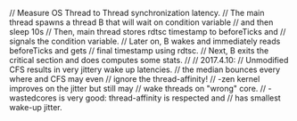 // Measure OS Thread to Thread synchronization latency.
// The main thread spawns a thread B that will wait on condition variable
// and then sleep 10s
// Then, main thread stores rdtsc timestamp to beforeTicks and 
// signals the condition variable.
// Later on, B wakes and immediately reads beforeTicks and gets
// final timestamp using rdtsc.
// Next, B exits the critical section and does computes some stats.
// 
// 2017.4.10: 
// Unmodified CFS results in very jittery wake up latencies.
// the median bounces every where and CFS may even
// ignore the thread-affinity!
// -zen kernel improves on the jitter but still may
// wake threads on "wrong" core.
// -wastedcores is very good: thread-affinity is respected and
// has smallest wake-up jitter.